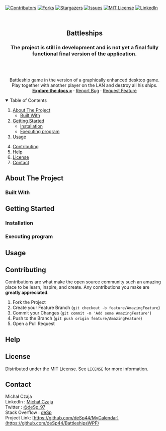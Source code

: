 [![Contributors][contributors-shield]][contributors-url]
[![Forks][forks-shield]][forks-url]
[![Stargazers][stars-shield]][stars-url]
[![Issues][issues-shield]][issues-url]
[![MIT License][license-shield]][license-url]
[![LinkedIn][linkedin-shield]][linkedin-url]

<!-- PROJECT LOGO -->
<br />
<p align="center">
  <a href="https://github.com/deSp44/BattleshipsWPF">
    <!-- <img src="" alt="Logo" width="300" height="77"> -->
  </a>
  <h2 align="center">Battleships</h2>
  <h3 align="center">The project is still in development and is not yet a final fully functional final version of the application.</h3>
  <br />
  <br />
  <p align="center">
    Battleship game in the version of a graphically enhanced desktop game. Play together with another player on the LAN and destroy all his ships.
    <br />
    <a href="https://github.com/deSp44/BattleshipsWPF"><strong>Explore the docs »</strong></a>
	·
    <a href="https://github.com/deSp44/BattleshipsWPF/issues">Report Bug</a>
	·
    <a href="https://github.com/deSp44/BattleshipsWPF/issues">Request Feature</a>
  </p>
</p>



<!-- TABLE OF CONTENTS -->
<details open="open">
  <summary>Table of Contents</summary>
  <ol>
    <li>
      <a href="#about-the-project">About The Project</a>
      <ul>
        <li><a href="#built-with">Built With</a></li>
      </ul>
    </li>
    <li>
      <a href="#getting-started">Getting Started</a>
      <ul>
        <li><a href="#installation">Installation</a></li>
		    <li><a href="#executing-program">Executing program</a></li>
      </ul>
    </li>
    <li><a href="#usage">Usage</a></li>
    <ul>
      </ul>
    <li><a href="#contributing">Contributing</a></li>
	<li><a href="#help">Help</a></li>
    <li><a href="#license">License</a></li>
    <li><a href="#contact">Contact</a></li>
  </ol>
</details>

<!-- ABOUT THE PROJECT -->
## About The Project

### Built With

<!-- GETTING STARTED -->
## Getting Started

### Installation
   
### Executing program

<!-- USAGE EXAMPLES -->
## Usage

<!-- CONTRIBUTING -->
## Contributing
Contributions are what make the open source community such an amazing place to be learn, inspire, and create. Any contributions you make are **greatly appreciated**.

1. Fork the Project
2. Create your Feature Branch (`git checkout -b feature/AmazingFeature`)
3. Commit your Changes (`git commit -m 'Add some AmazingFeature'`)
4. Push to the Branch (`git push origin feature/AmazingFeature`)
5. Open a Pull Request

<!-- HELP -->
## Help

<!-- LICENSE -->
## License
Distributed under the MIT License. See `LICENSE` for more information.

<!-- CONTACT -->
## Contact
Michał Czaja
<br />
LinkedIn : [Michał Czaja](https://pl.linkedin.com/in/micha%C5%82-czaja-735013209)
<br />
Twitter : [@deSp_97](https://twitter.com/deSp_97)
<br />
Stack Overflow : [deSp](https://stackoverflow.com/users/15499426/desp)
<br />
Project Link: [https://github.com/deSp44/MyCalendar](https://github.com/deSp44/BattleshipsWPF)



<!-- MARKDOWN LINKS & IMAGES -->
<!-- https://www.markdownguide.org/basic-syntax/#reference-style-links -->
[contributors-shield]: https://img.shields.io/github/contributors/deSp44/BattleshipsWPF.svg?style=for-the-badge
[contributors-url]: https://github.com/deSp44/BattleshipsWPF/graphs/contributors
[forks-shield]: https://img.shields.io/github/forks/deSp44/BattleshipsWPF.svg?style=for-the-badge
[forks-url]: https://github.com/deSp44/BattleshipsWPF/network/members
[stars-shield]: https://img.shields.io/github/stars/deSp44/BattleshipsWPF.svg?style=for-the-badge
[stars-url]: https://github.com/deSp44/BattleshipsWPF/stargazers
[issues-shield]: https://img.shields.io/github/issues/deSp44/BattleshipsWPF.svg?style=for-the-badge
[issues-url]: https://github.com/deSp44/BattleshipsWPF/issues
[license-shield]: https://img.shields.io/github/license/deSp44/BattleshipsWPF.svg?style=for-the-badge
[license-url]: https://github.com/deSp44/BattleshipsWPF/blob/master/LICENSE.txt
[linkedin-shield]: https://img.shields.io/badge/-LinkedIn-black.svg?style=for-the-badge&logo=linkedin&colorB=555
[linkedin-url]: https://www.linkedin.com/in/micha%C5%82-czaja-735013209/
